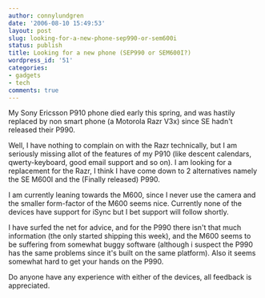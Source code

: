 ```yaml
---
author: connylundgren
date: '2006-08-10 15:49:53'
layout: post
slug: looking-for-a-new-phone-sep990-or-sem600i
status: publish
title: Looking for a new phone (SEP990 or SEM600I?)
wordpress_id: '51'
categories:
- gadgets
- tech
comments: true
---
```


My Sony Ericsson P910 phone died early this spring, and was hastily replaced
by non smart phone (a Motorola Razr V3x) since SE hadn't released their P990.

Well, I have nothing to complain on with the Razr technically, but I am
seriously missing allot of the features of my P910 (like descent calendars,
qwerty-keyboard, good email support and so on). I am looking for a replacement
for the Razr, I think I have come down to 2 alternatives namely the SE M600I
and the (Finally released) P990.

I am currently leaning towards the M600, since I never use the camera and the
smaller form-factor of the M600 seems nice. Currently none of the devices have
support for iSync but I bet support will follow shortly.

I have surfed the net for advice, and for the P990 there isn't that much
information (the only started shipping this week), and the M600 seems to be
suffering from somewhat buggy software (although i suspect the P990 has the
same problems since it's built on the same platform). Also it seems somewhat
hard to get your hands on the P990.

Do anyone have any experience with either of the devices, all feedback is
appreciated.

